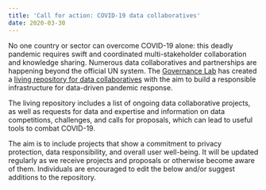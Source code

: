 ```yaml
---
title: 'Call for action: COVID-19 data collaboratives'
date: 2020-03-30
---
```


No one country or sector can overcome COVID-19 alone: this deadly pandemic
requires swift and coordinated multi-stakeholder collaboration and knowledge
sharing. Numerous data collaboratives and partnerships are happening beyond the
official UN system. The [Governance Lab](http://www.thegovlab.org/) has created
a
[living repository for data collaboratives](https://docs.google.com/document/d/1JWeD1AaIGKMPry_EN8GjIqwX4J4KLQIAqP09exZ-ENI/edit)
with the aim to build a responsible infrastructure for data-driven pandemic
response.

The living repository includes a list of ongoing data collaborative projects, as
well as requests for data and expertise and information on data competitions,
challenges, and calls for proposals, which can lead to useful tools to combat
COVID-19.

The aim is to include projects that show a commitment to privacy protection,
data responsibility, and overall user well-being. It will be updated regularly
as we receive projects and proposals or otherwise become aware of them.
Individuals are encouraged to edit the below and/or suggest additions to the
repository.
